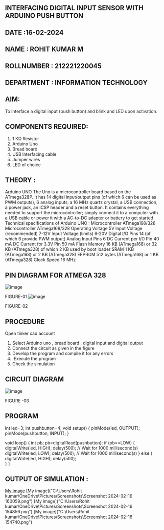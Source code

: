 ## INTERFACING DIGITAL INPUT SENSOR WITH ARDUINO PUSH BUTTON
## DATE :16-02-2024
## NAME : ROHIT KUMAR M																			             
## ROLLNUMBER : 212221220045
## DEPARTMENT : INFORMATION TECHNOLOGY


## AIM:
To interface a digital input (push button) and blink and LED upon activation.
## COMPONENTS REQUIRED:
1.	1 KΩ Resistor 
2.	Arduino Uno 
3.	Bread board 
4.	USB Interfacing cable 
5.	Jumper wires 
6.	LED of choice 
## THEORY :
Arduino UNO
 	  The Uno is a microcontroller board based on the ATmega328P. It has 14 digital input/output pins (of which 6 can be used as PWM outputs), 6 analog inputs, a 16 MHz quartz crystal, a USB connection, a power jack, an ICSP header and a reset button. It contains everything needed to support the microcontroller; simply connect it to a computer with a USB cable or power it with a AC-to-DC adapter or battery to get started.
	Technical specifications of Arduino UNO :
Microcontroller	ATmega168/328
Microcontroller	ATmega168/328
Operating Voltage	5V
Input Voltage (recommended)	7-12V
Input Voltage (limits)	6-20V
Digital I/O Pins	14 (of which 6 provide PWM output)
Analog Input Pins	6
DC Current per I/O Pin	40 mA
DC Current for 3.3V Pin	50 mA
Flash Memory	16 KB (ATmega168) or 32 KB (ATmega328) of which 2 KB used by boot loader
SRAM	1 KB (ATmega168) or 2 KB (ATmega328)
EEPROM	512 bytes (ATmega168) or 1 KB (ATmega328)
Clock Speed	16 MHz
## PIN DIAGRAM FOR ATMEGA 328
 
![image](https://user-images.githubusercontent.com/36288975/163530394-115baee4-7ed1-49fe-9cce-d7b625e11e85.png)

FIGURE-01
![image](https://user-images.githubusercontent.com/36288975/163530431-4d390e98-0942-42d8-95b8-f57d348e6ad8.png)

FIGURE-02
## PROCEDURE 
 Open tinker cad account 
1.	Select Arduino uno , bread board , digital input and digital output 
2.	Connect the circuit as given in the figure 
3.	Develop the program and compile it for any errors 
4.	 .Execute the program 
5.	Check the simulation 



## CIRCUIT DIAGRAM 


![image](https://user-images.githubusercontent.com/36288975/163530437-87a0afbd-b3c9-44ad-b907-5de63486fb9d.png)



FIGURE -03




## PROGRAM 
int led=3;
int pushbutton=4;
void setup()
{
  pinMode(led, OUTPUT);
  pinMode(pushbutton, INPUT);
}

void loop()
{
  int pb;
  pb=digitalRead(pushbutton);
  if (pb==LOW)
  {
    digitalWrite(led, HIGH);
  	delay(500); // Wait for 1000 millisecond(s)
  	digitalWrite(led, LOW);
  	delay(500); // Wait for 1000 millisecond(s)
  }
  else
  {
  	digitalWrite(led, HIGH);
  	delay(500);    
  }
}
 

## OUTPUT OF SIMULATION :

[My image](username.github.com/repository/img/image.jpg)
[My image]("C:\Users\Rohit kumar\OneDrive\Pictures\Screenshots\Screenshot 2024-02-16 160059.png")
[My image]("C:\Users\Rohit kumar\OneDrive\Pictures\Screenshots\Screenshot 2024-02-16 154856.png")
[My image]("C:\Users\Rohit kumar\OneDrive\Pictures\Screenshots\Screenshot 2024-02-16 154740.png")




